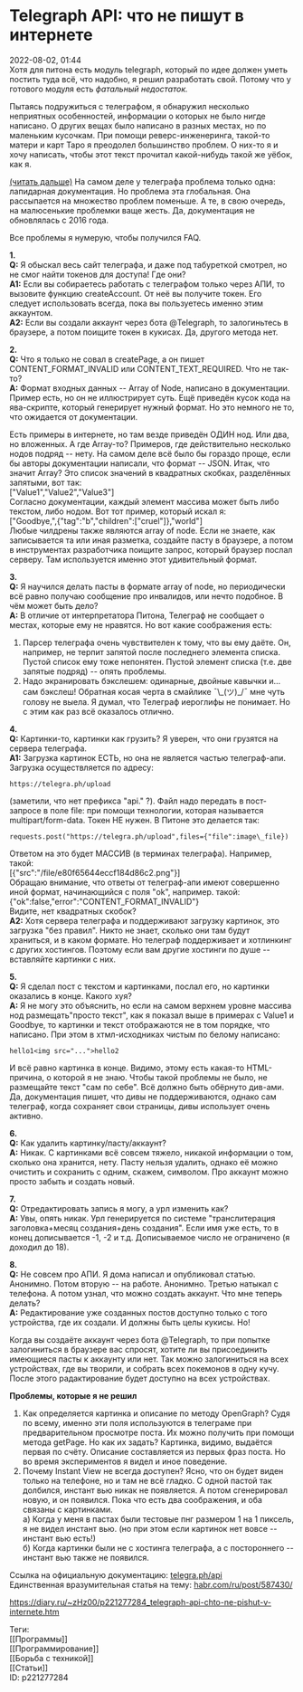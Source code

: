 Telegraph API: что не пишут в интернете
========================================

   
 2022-08-02, 01:44   
  Хотя для питона есть модуль telegraph, который по идее должен уметь постить туда всё, что надобно, я решил разработать свой. Потому что у готового модуля есть  *фатальный недостаток.*    
   
 Пытаясь подружиться с телеграфом, я обнаружил несколько неприятных особенностей, информации о которых не было нигде написано. О других вещах было написано в разных местах, но по маленьким кусочкам. При помощи реверс-инженеринга, такой-то матери и карт Таро я преодолел большинство проблем. О них-то я и хочу написать, чтобы этот текст прочитал какой-нибудь такой же уёбок, как я.   
   
  [(читать дальше)](https://zHz00.diary.ru/p221277284.htm?index=1#linkmore221277284m1)    На самом деле у телеграфа проблема только одна: лапидарная документация. Но проблема эта глобальная. Она рассыпается на множество проблем поменьше. А те, в свою очередь, на малюсенькие проблемки ваще жесть. Да, документация не обновлялась с 2016 года.   
   
 Все проблемы я нумерую, чтобы получился FAQ.   
   
  **1.**    
  **Q:**  Я обыскал весь сайт телеграфа, и даже под табуреткой смотрел, но не смог найти токенов для доступа! Где они?   
  **A1:**  Если вы собираетесь работать с телеграфом только через АПИ, то вызовите функцию createAccount. От неё вы получите токен. Его следует использовать всегда, пока вы пользуетесь именно этим аккаунтом.   
  **A2:**  Если вы создали аккаунт через бота @Telegraph, то залогиньтесь в браузере, а потом поищите токен в кукисах. Да, другого метода нет.   
   
  **2.**    
  **Q:**  Что я только не совал в createPage, а он пишет CONTENT\_FORMAT\_INVALID или CONTENT\_TEXT\_REQUIRED. Что не так-то?   
  **A:**  Формат входных данных -- Array of Node, написано в документации. Пример есть, но он не иллюстрирует суть. Ещё приведён кусок кода на ява-скрипте, который генерирует нужный формат. Но это немного не то, что ожидается от документации.   
   
 Есть примеры в интернете, но там везде приведён ОДИН нод. Или два, но вложенных. А где Array-то? Примеров, где действительно несколько нодов подряд -- нету. На самом деле всё было бы гораздо проще, если бы авторы документации написали, что формат -- JSON. Итак, что значит Array? Это список значений в квадратных скобках, разделённых запятыми, вот так:   
 ["Value1","Value2","Value3"]   
 Согласно документации, каждый элемент массива может быть либо текстом, либо нодом. Вот тот пример, который искал я:   
 ["Goodbye,",{"tag":"b","children":["cruel"]},"world"]   
 Любые чилдрены также являются array of node. Если не знаете, как записывается та или иная разметка, создайте пасту в браузере, а потом в инструментах разработчика поищите запрос, который браузер послал серверу. Там используется именно этот удивительный формат.   
   
  **3.**    
  **Q:**  Я научился делать пасты в формате array of node, но периодически всё равно получаю сообщение про инвалидов, или нечто подобное. В чём может быть дело?   
  **A:**  В отличие от интерпретатора Питона, Телеграф не сообщает о местах, которые ему не нравятся. Но вот какие соображения есть:   
 1. Парсер телеграфа очень чувствителен к тому, что вы ему даёте. Он, например, не терпит запятой после последнего элемента списка. Пустой список ему тоже непонятен. Пустой элемент списка (т.е. две запятые подряд) -- опять проблемы.   
 2. Надо экранировать бэкслешем: одинарные, двойные кавычки и... сам бэкслеш! Обратная косая черта в смайлике ¯\\_(ツ)\_/¯ мне чуть голову не выела. Я думал, что Телеграф иероглифы не понимает. Но с этим как раз всё оказалось отлично.   
   
  **4.**    
  **Q:**  Картинки-то, картинки как грузить? Я уверен, что они грузятся на сервера телеграфа.   
  **A1:**  Загрузка картинок ЕСТЬ, но она не является частью телеграф-апи. Загрузка осуществляется по адресу:   
 
```
https://telegra.ph/upload
```
   
 (заметили, что нет префикса "api." ?). Файл надо передать в пост-запросе в поле file: при помощи технологии, которая называется multipart/form-data. Токен НЕ нужен. В Питоне это делается так:   
 
```
requests.post("https://telegra.ph/upload",files={"file":image\_file})
```
   
   
 Ответом на это будет МАССИВ (в терминах телеграфа). Например, такой:   
 [{"src":"\/file\/e80f65644eccf184d86c2.png"}]   
 Обращаю внимание, что ответы от телеграф-апи имеют совершенно иной формат, начинающийся с поля "ok", например. такой:   
 {"ok":false,"error":"CONTENT\_FORMAT\_INVALID"}   
 Видите, нет квадратных скобок?   
  **A2:**  Хотя сервера телеграфа и поддерживают загрузку картинок, это загрузка "без правил". Никто не знает, сколько они там будут храниться, и в каком формате. Но телеграф поддерживает и хотлинкинг с других хостингов. Поэтому если вам другие хостинги по душе -- вставляйте картинки с них.   
   
  **5.**    
  **Q:**  Я сделал пост с текстом и картинками, послал его, но картинки оказались в конце. Какого хуя?   
  **A:**  Я не могу это объяснить, но если на самом верхнем уровне массива нод размещать"просто текст", как я показал выше в примерах с Value1 и Goodbye, то картинки и текст отображаются не в том порядке, что написано. При этом в хтмл-исходниках чистым по белому написано:   
 
```
hello1<img src="...">hello2
```
   
 И всё равно картинка в конце. Видимо, этому есть какая-то HTML-причина, о которой я не знаю. Чтобы такой проблемы не было, не размещайте текст "сам по себе". Всё должно быть обёрнуто див-ами. Да, документация пишет, что дивы не поддерживаются, однако сам телеграф, когда сохраняет свои страницы, дивы использует очень активно.   
   
  **6.**    
  **Q:**  Как удалить картинку/пасту/аккаунт?   
  **A:**  Никак. С картинками всё совсем тяжело, никакой информации о том, сколько она хранится, нету. Пасту нельзя удалить, однако её можно очистить и сохранить с одним, скажем, символом. Про аккаунт можно просто забыть и создать новый.   
   
  **7.**    
  **Q:**  Отредактировать запись я могу, а урл изменить как?   
  **A:**  Увы, опять никак. Урл генерируется по системе "транслитерация заголовка+месяц создания+день создания". Если имя уже есть, то в конец дописывается -1, -2 и т.д. Дописываемое число не ограничено (я доходил до 18).   
   
  **8.**    
  **Q:**  Не совсем про АПИ. Я дома написал и опубликовал статью. Анонимно. Потом вторую -- на работе. Анонимно. Третью натыкал с телефона. А потом узнал, что можно создать аккаунт. Что мне теперь делать?   
  **A:**  Редактирование уже созданных постов доступно только с того устройства, где их создали. И должны быть целы кукисы. Но!   
   
 Когда вы создаёте аккаунт через бота @Telegraph, то при попытке залогиниться в браузере вас спросят, хотите ли вы присоединить имеющиеся пасты к аккаунту или нет. Так можно залогиниться на всех устройствах, где вы творили, и собрать всех покемонов в одну кучу. После этого радактирование будет доступно на всех устройствах.   
   
  **Проблемы, которые я не решил**    
 1. Как определяется картинка и описание по методу OpenGraph? Судя по всему, именно эти поля используются в телеграме при предварительном просмотре поста. Их можно получить при помощи метода getPage. Но как их задать? Картинка, видимо, выдаётся первая по счёту. Описание составляется из первых фраз поста. Но во время экспериментов я видел и иное поведение.   
 2. Почему Instant View не всегда доступен? Ясно, что он будет виден только на телефоне, но и там не всё гладко. С одной пастой так долбился, инстант вью никак не появляется. А потом сгенерировал новую, и он появился. Пока что есть два соображения, и оба связаны с картинками.   
 а) Когда у меня в пастах были тестовые пнг размером 1 на 1 пиксель, я не видел инстант вью. (но при этом если картинок нет вовсе -- инстант вью есть!)   
 б) Когда картинки были не с хостинга телеграфа, а с постороннего -- инстант вью также не появился.   
   
 Ссылка на официальную документацию:  [telegra.ph/api](https://telegra.ph/api)    
 Единственная вразумительная статья на тему:  [habr.com/ru/post/587430/](https://habr.com/ru/post/587430/)    
     
    
 <https://diary.ru/~zHz00/p221277284_telegraph-api-chto-ne-pishut-v-internete.htm>   
   
 Теги:   
 [[Программы]]   
 [[Программирование]]   
 [[Борьба с техникой]]   
 [[Статьи]]   
 ID: p221277284